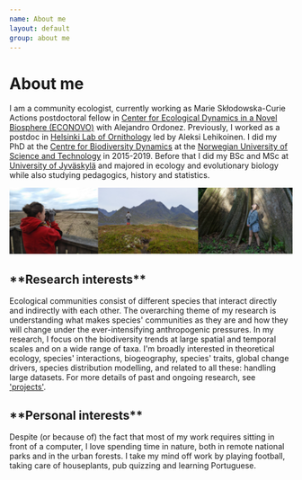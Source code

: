 ```yaml
---
name: About me
layout: default
group: about me
---
```


<h1 class="page-header text-center"> About me </h1>

I am a community ecologist, currently working as Marie Skłodowska-Curie Actions postdoctoral fellow in [Center for Ecological Dynamics in a Novel Biosphere (ECONOVO)](https://bio.au.dk/forskning/forskningscentre/econovo) with Alejandro Ordonez. Previously, I worked as a postdoc in [Helsinki Lab of Ornithology](https://www.luomus.fi/fi/helsinki-lab-ornithology) led by Aleksi Lehikoinen. I did my PhD at the [Centre for Biodiversity Dynamics](https://www.ntnu.edu/cbd) at the [Norwegian University of Science and Technology](https://www.ntnu.edu/) in 2015-2019. Before that I did my BSc and MSc at [University of Jyväskylä](https://www.jyu.fi/en) and majored in ecology and evolutionary biology while also studying pedagogics, history and statistics.

<img src="/static/img/about_me_pictures.png" class="img-responsive center-block" alt="Hiking near and far"/>

<h2 class="page-header text-justify"> **Research interests** </h2> 

Ecological communities consist of different species that interact directly and indirectly with each other. The overarching theme of my research is understanding what makes species' communities as they are and how they will change under the ever-intensifying anthropogenic pressures. In my research, I focus on the biodiversity trends at large spatial and temporal scales and on a wide range of taxa. I'm broadly interested in theoretical ecology, species' interactions, biogeography, species' traits, global change drivers, species distribution modelling, and related to all these: handling large datasets. For more details of past and ongoing research, see ['projects'](https://emmaliinamarjakangas.github.io/projects/).

<h2 class="page-header text-justify"> **Personal interests** </h2> 

Despite (or because of) the fact that most of my work requires sitting in front of a computer, I love spending time in nature, both in remote national parks and in the urban forests. I take my mind off work by playing football, taking care of houseplants, pub quizzing and learning Portuguese.
